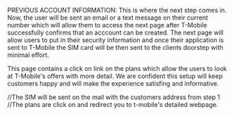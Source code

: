 PREVIOUS ACCOUNT INFORMATION:
This is where the next step comes in.
Now, the user will be sent an email or a text message on their current number which will allow them to access the next page after T-Mobile successfully confirms that an acccount can be created.
The next page will allow users to put in their security information and once their application is sent to T-Mobile the SIM card will be then sent to the clients doorstep with minimal effort.

This page contains a click on link on the plans which allow the users to look at T-Mobile's offers with more detail.
We are confident this setup will keep customers happy and will make the experience satisfing and informative.

//The SIM will be sent on the mail with the customers address from step 1
//The plans are click on and redirect you to t-mobile's detailed webpage.